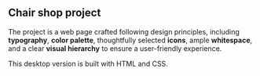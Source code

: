 ## Chair shop project

The project is a web page crafted following design principles, including **typography**, **color palette**, thoughtfully selected **icons**, ample **whitespace**, and a clear **visual hierarchy** to ensure a user-friendly experience. 

This desktop version is built with HTML and CSS.
